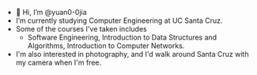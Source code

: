 - 👋 Hi, I’m @yuan0-0jia
- I’m currently studying Computer Engineering at UC Santa Cruz.
- Some of the courses I've taken includes 
    - Software Engineering, Introduction to Data Structures and Algorithms, Introduction to Computer Networks.
- I'm also interested in photography, and I'd walk around Santa Cruz with my camera when I'm free.


<!---
yuan0-0jia/yuan0-0jia is a ✨ special ✨ repository because its `README.md` (this file) appears on your GitHub profile.
You can click the Preview link to take a look at your changes.
--->
